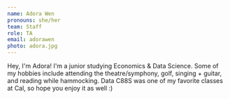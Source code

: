 ```yaml
---
name: Adora Wen
pronouns: she/her
team: Staff
role: TA
email: adorawen
photo: adora.jpg
---
```


Hey, I'm Adora! I'm a junior studying Economics & Data Science. Some of my hobbies include attending the theatre/symphony, golf, singing + guitar, and reading while hammocking. Data C88S was one of my favorite classes at Cal, so hope you enjoy it as well :)
